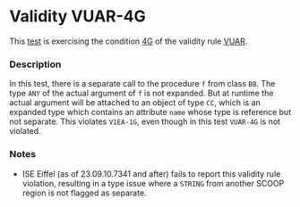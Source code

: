 # Validity VUAR-4G

This [test](.) is exercising the condition [4G](../Readme.md) of the validity rule [VUAR](../../vuar/Readme.md).

### Description

In this test, there is a separate call to the procedure `f` from class `BB`. The type `ANY` of the actual argument of `f` is not expanded. But at runtime the actual argument will be attached to an object of type `CC`, which is an expanded type which contains an attribute `name` whose type is reference but not separate. This violates `V1EA-1G`, even though in this test `VUAR-4G` is not violated.

### Notes

* ISE Eiffel (as of 23.09.10.7341 and after) fails to report this validity rule violation, resulting in a type issue where a `STRING` from another SCOOP region is not flagged as separate.
